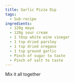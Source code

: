 ```yaml
---
title: Garlic Pizza Dip
tags:
  - Sub-recipe
ingredients:
  - 120g mayo
  - 120g sour cream
  - 1 tbsp white wine vinegar
  - 1 tsp dried parsley
  - 1 tsp dried oregano
  - 1 tsp ground garlic
  - Pinch of sugar to taste
  - Pinch of salt to taste
---
```

Mix it all together
